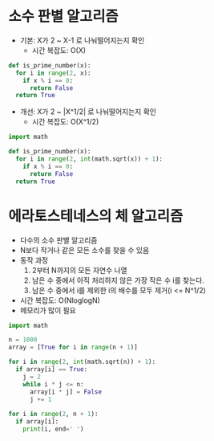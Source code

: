 # 소수 판별 알고리즘

- 기본: X가 2 ~ X-1 로 나눠떨어지는지 확인
  - 시간 복잡도: O(X)

```python
def is_prime_number(x):
  for i in range(2, x):
    if x % i == 0:
      return False
  return True
```

- 개선: X가 2 ~ |X^1/2| 로 나눠떨어지는지 확인
  - 시간 복잡도: O(X^1/2)

```python
import math

def is_prime_number(x):
  for i in range(2, int(math.sqrt(x)) + 1):
    if x % i == 0:
      return False
  return True
```

# 에라토스테네스의 체 알고리즘

- 다수의 소수 판별 알고리즘
- N보다 작거나 같은 모든 소수를 찾을 수 있음
- 동작 과정
  1. 2부터 N까지의 모든 자연수 나열
  2. 남은 수 중에서 아직 처리하지 않은 가장 작은 수 i를 찾는다.
  3. 남은 수 중에서 i를 제외한 i의 배수를 모두 제거(i <= N^1/2)
- 시간 복잡도: O(NloglogN)
- 메모리가 많이 필요

```python
import math

n = 1000
array = [True for i in range(n + 1)]

for i in range(2, int(math.sqrt(n)) + 1):
  if array[i] == True:
    j = 2
    while i * j <= n:
      array[i * j] = False
      j += 1
      
for i in range(2, n + 1):
  if array[i]:
    print(i, end=' ')
```

